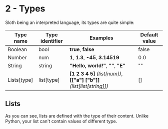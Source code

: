 # 2 - Types

Sloth being an interpreted language, its types are quite simple:

| Type name   | Type identifier | Examples                                                                 | Default value |
|-------------|-----------------|--------------------------------------------------------------------------|---------------|
| Boolean     | bool            | **true**, **false**                                                      | false         |
| Number      | num             | **1**, **1.3**, **-45**, **3.14519**                                     | 0.0           |
| String      | string          | **"Hello, world!"**, **""**, **"E"**                                     | ""            |
| Lists[type] | list[type]      | **[1 2 3 4 5]** _(list[num])_, **[\["a"] ["b"]]** _(list[list[string]])_ | []            |

## Lists

As you can see, lists are defined with the type of their content. Unlike Python, your list can't contain values of different type.